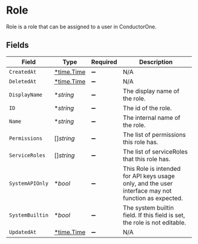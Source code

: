 # Role

Role is a role that can be assigned to a user in ConductorOne.


## Fields

| Field                                                                                               | Type                                                                                                | Required                                                                                            | Description                                                                                         |
| --------------------------------------------------------------------------------------------------- | --------------------------------------------------------------------------------------------------- | --------------------------------------------------------------------------------------------------- | --------------------------------------------------------------------------------------------------- |
| `CreatedAt`                                                                                         | [*time.Time](https://pkg.go.dev/time#Time)                                                          | :heavy_minus_sign:                                                                                  | N/A                                                                                                 |
| `DeletedAt`                                                                                         | [*time.Time](https://pkg.go.dev/time#Time)                                                          | :heavy_minus_sign:                                                                                  | N/A                                                                                                 |
| `DisplayName`                                                                                       | **string*                                                                                           | :heavy_minus_sign:                                                                                  | The display name of the role.                                                                       |
| `ID`                                                                                                | **string*                                                                                           | :heavy_minus_sign:                                                                                  | The id of the role.                                                                                 |
| `Name`                                                                                              | **string*                                                                                           | :heavy_minus_sign:                                                                                  | The internal name of the role.                                                                      |
| `Permissions`                                                                                       | []*string*                                                                                          | :heavy_minus_sign:                                                                                  | The list of permissions this role has.                                                              |
| `ServiceRoles`                                                                                      | []*string*                                                                                          | :heavy_minus_sign:                                                                                  | The list of serviceRoles that this role has.                                                        |
| `SystemAPIOnly`                                                                                     | **bool*                                                                                             | :heavy_minus_sign:                                                                                  | This Role is intended for API keys usage only, and the user interface may not function as expected. |
| `SystemBuiltin`                                                                                     | **bool*                                                                                             | :heavy_minus_sign:                                                                                  | The system builtin field. If this field is set, the role is not editable.                           |
| `UpdatedAt`                                                                                         | [*time.Time](https://pkg.go.dev/time#Time)                                                          | :heavy_minus_sign:                                                                                  | N/A                                                                                                 |